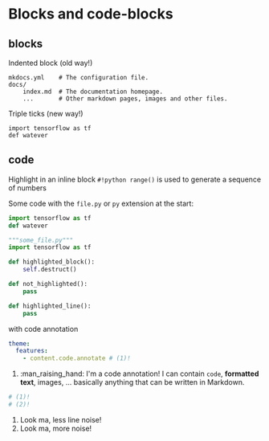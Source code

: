 # Blocks and code-blocks

## blocks

Indented block (old way!)

    mkdocs.yml    # The configuration file.
    docs/
        index.md  # The documentation homepage.
        ...       # Other markdown pages, images and other files.

Triple ticks (new way!)

```
import tensorflow as tf
def watever
```


## code

Highlight in an inline block `#!python range()` is used to generate a sequence of numbers

Some code with the `file.py` or `py` extension at the start:

```py
import tensorflow as tf
def watever
```

```python {hl_lines="4-5 10" linenums="100" title="My cool header"}
"""some_file.py"""
import tensorflow as tf

def highlighted_block():
    self.destruct()

def not_highlighted():
    pass

def highlighted_line():
    pass
```

with code annotation

``` yaml
theme:
  features:
    - content.code.annotate # (1)! 
```

1.  :man_raising_hand: I'm a code annotation! I can contain `code`, __formatted
    text__, images, ... basically anything that can be written in Markdown.

``` yaml
# (1)!
# (2)!
```

1.  Look ma, less line noise!
2.  Look ma, more noise!


